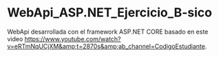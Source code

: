 # WebApi_ASP.NET_Ejercicio_B-sico
WebApi desarrollada con el framework ASP.NET CORE basado en este video https://www.youtube.com/watch?v=eRTmNqUCjXM&amp;t=2870s&amp;ab_channel=CodigoEstudiante.
